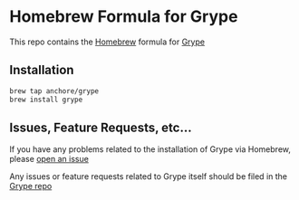 # Homebrew Formula for Grype

This repo contains the [Homebrew](https://brew.sh/) formula for
[Grype](https://github.com/anchore/grype)

## Installation

```sh
brew tap anchore/grype
brew install grype
```

## Issues, Feature Requests, etc...

If you have any problems related to the installation of Grype via Homebrew,
please [open an issue](https://github.com/anchore/homebrew-grype/issues/new)

Any issues or feature requests related to Grype itself should be filed in the
[Grype repo](https://github.com/anchore/grype)

